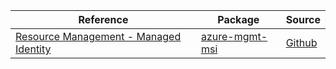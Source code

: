 | Reference | Package | Source |
|---|---|---|
|[Resource Management - Managed Identity](mgmt-msi-readme.md)|[azure-mgmt-msi](https://pypi.org/project/azure-mgmt-msi)|[Github](https://github.com/Azure/azure-sdk-for-python/blob/main/sdk/resources/azure-mgmt-msi)|
